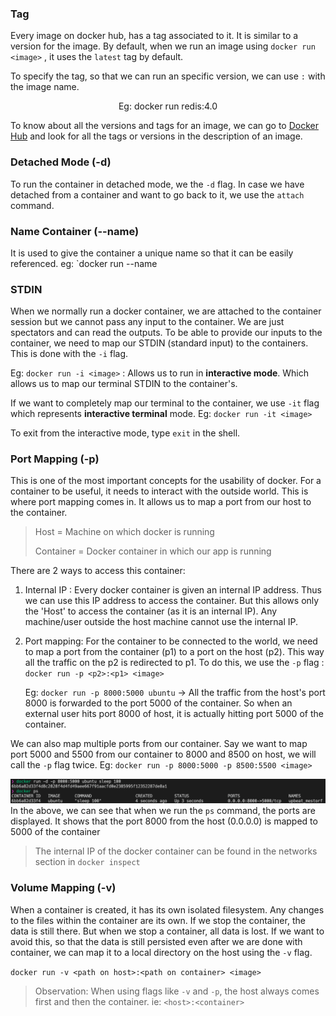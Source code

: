 
### Tag
Every image on docker hub, has a tag associated to it. It is similar to a version for the image. By default, when we run an image using `docker run <image>` , it uses the `latest` tag by default.

To specify the tag, so that we can run an specific version, we can use `:` with the image name.

<center>Eg: docker run redis:4.0</center>

To know about all the versions and tags for an image, we can go to [Docker Hub](https://hub.docker.com/) and look for all the tags or versions in the description of an image.

### Detached Mode (-d)
To run the container in detached mode, we the `-d` flag. In case we have detached from a container and want to go back to it, we use the `attach` command.

### Name Container (--name)
It is used to give the container a unique name so that it can be easily referenced.
eg: `docker run --name <Name> <image>

### STDIN
When we normally run a docker container, we are attached to the container session but we cannot pass any input to the container. We are just spectators and can read the outputs. 
To be able to provide our inputs to the container, we need to map our STDIN (standard input) to the containers. This is done with the `-i` flag. 

Eg: `docker run -i <image>` : Allows us to run in **interactive mode**. Which allows us to map our terminal STDIN to the container's.

If we want to completely map our terminal to the container, we use `-it` flag which represents **interactive terminal** mode.
Eg: `docker run -it <image>`

To exit from the interactive mode, type `exit` in the shell.

### Port Mapping (-p)
This is one of the most important concepts for the usability of docker. For a container to be useful, it needs to interact with the outside world. This is where port mapping comes in.
It allows us to map a port from our host to the container. 

> Host = Machine on which docker is running
>
> Container = Docker container in which our app is running

There are 2 ways to access this container: 
1. Internal IP : Every docker container is given an internal IP address. Thus we can use this IP address to access the container. But this allows only the 'Host' to access the container (as it is an internal IP). Any machine/user outside the host machine cannot use the internal IP.
2. Port mapping: For the container to be connected to the world, we need to map a port from the container (p1) to a port on the host (p2). This way all the traffic on the p2 is redirected to p1. To do this, we use the `-p` flag : `docker run -p <p2>:<p1> <image>`
   
   Eg: `docker run -p 8000:5000 ubuntu`  -> All the traffic from the host's port 8000 is forwarded to the port 5000 of the container. So when an external user hits port 8000 of host, it is actually hitting port 5000 of the container.

We can also map multiple ports from our container. Say we want to map port 5000 and 5500 from our container to 8000 and 8500 on host, we will call the `-p` flag twice.
Eg: `docker run -p 8000:5000 -p 8500:5500 <image>`

![](/resources/docker-run-1.png)
In the above, we can see that when we run the `ps` command, the ports are displayed. It shows that the port 8000 from the host (0.0.0.0) is mapped to 5000 of the container

> The internal IP of the docker container can be found in the networks section in `docker inspect`


### Volume Mapping (-v)
When a container is created, it has its own isolated filesystem. Any changes to the files within the container are its own. If we stop the container, the data is still there. But when we stop a container, all data is lost. If we want to avoid this, so that the data is still persisted even after we are done with container, we can map it to a local directory on the host using the `-v` flag.

`docker run -v <path on host>:<path on container> <image>`

> Observation: When using flags like `-v` and `-p`, the host always comes first and then the container. ie: `<host>:<container>`




